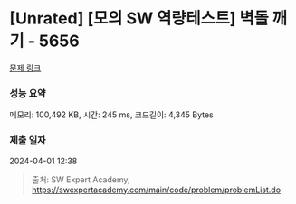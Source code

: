 # [Unrated] [모의 SW 역량테스트] 벽돌 깨기 - 5656 

[문제 링크](https://swexpertacademy.com/main/code/problem/problemDetail.do?contestProbId=AWXRQm6qfL0DFAUo) 

### 성능 요약

메모리: 100,492 KB, 시간: 245 ms, 코드길이: 4,345 Bytes

### 제출 일자

2024-04-01 12:38



> 출처: SW Expert Academy, https://swexpertacademy.com/main/code/problem/problemList.do